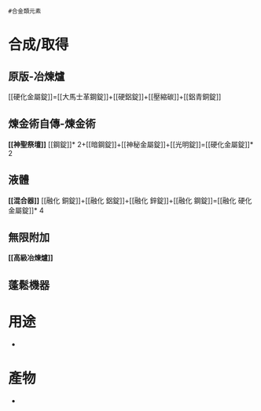 	#合金類元素
# 合成/取得
## 原版-冶煉爐
[[硬化金屬錠]]=[[大馬士革鋼錠]]+[[硬鋁錠]]+[[壓縮碳]]+[[鋁青銅錠]]

## 煉金術自傳-煉金術
**[[神聖祭壇]]**
[[鋼錠]]* 2+[[暗鋼錠]]+[[神秘金屬錠]]+[[光明錠]]=[[硬化金屬錠]]* 2
## 液體
**[[混合器]]**
[[融化 銅錠]]+[[融化 鋁錠]]+[[融化 鋅錠]]+[[融化 鋼錠]]=[[融化 硬化金屬錠]]* 4
## 無限附加
**[[高級冶煉爐]]**
## 蓬鬆機器

# 用途
- 
# 產物
- 
